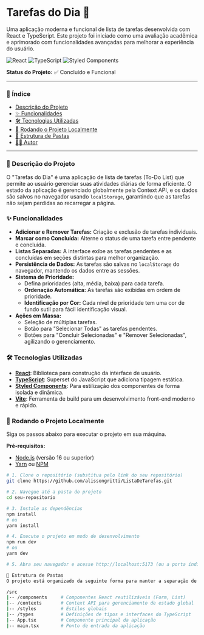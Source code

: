 # Tarefas do Dia 📝

Uma aplicação moderna e funcional de lista de tarefas desenvolvida com React e TypeScript. Este projeto foi iniciado como uma avaliação acadêmica e aprimorado com funcionalidades avançadas para melhorar a experiência do usuário.

![React](https://img.shields.io/badge/react-%2320232a.svg?style=for-the-badge&logo=react&logoColor=%2361DAFB)
![TypeScript](https://img.shields.io/badge/typescript-%23007ACC.svg?style=for-the-badge&logo=typescript&logoColor=white)
![Styled Components](https://img.shields.io/badge/styled--components-DB7093?style=for-the-badge&logo=styled-components&logoColor=white)

**Status do Projeto:** ✅ Concluído e Funcional

---

### 📖 Índice

- [Descrição do Projeto](#-descrição-do-projeto)
- [✨ Funcionalidades](#-funcionalidades)
- [🛠️ Tecnologias Utilizadas](#-tecnologias-utilizadas)
- [🚀 Rodando o Projeto Localmente](#-rodando-o-projeto-localmente)
- [📂 Estrutura de Pastas](#-estrutura-de-pastas)
- [👨‍💻 Autor](#-autor)

---

### 📄 Descrição do Projeto

O "Tarefas do Dia" é uma aplicação de lista de tarefas (To-Do List) que permite ao usuário gerenciar suas atividades diárias de forma eficiente. O estado da aplicação é gerenciado globalmente pela Context API, e os dados são salvos no navegador usando `localStorage`, garantindo que as tarefas não sejam perdidas ao recarregar a página.

### ✨ Funcionalidades

- **Adicionar e Remover Tarefas:** Criação e exclusão de tarefas individuais.
- **Marcar como Concluída:** Alterne o status de uma tarefa entre pendente e concluída.
- **Listas Separadas:** A interface exibe as tarefas pendentes e as concluídas em seções distintas para melhor organização.
- **Persistência de Dados:** As tarefas são salvas no `localStorage` do navegador, mantendo os dados entre as sessões.
- **Sistema de Prioridade:**
    - Defina prioridades (alta, média, baixa) para cada tarefa.
    - **Ordenação Automática:** As tarefas são exibidas em ordem de prioridade.
    - **Identificação por Cor:** Cada nível de prioridade tem uma cor de fundo sutil para fácil identificação visual.
- **Ações em Massa:**
    - Seleção de múltiplas tarefas.
    - Botão para "Selecionar Todas" as tarefas pendentes.
    - Botões para "Concluir Selecionadas" e "Remover Selecionadas", agilizando o gerenciamento.

### 🛠️ Tecnologias Utilizadas

- **[React](https://reactjs.org/)**: Biblioteca para construção da interface de usuário.
- **[TypeScript](https://www.typescriptlang.org/)**: Superset do JavaScript que adiciona tipagem estática.
- **[Styled Components](https://styled-components.com/)**: Para estilização dos componentes de forma isolada e dinâmica.
- **[Vite](https://vitejs.dev/)**: Ferramenta de build para um desenvolvimento front-end moderno e rápido.

### 🚀 Rodando o Projeto Localmente

Siga os passos abaixo para executar o projeto em sua máquina.

**Pré-requisitos:**
- [Node.js](https://nodejs.org/en/) (versão 16 ou superior)
- [Yarn](https://classic.yarnpkg.com/) ou [NPM](https://www.npmjs.com/)

```bash
# 1. Clone o repositório (substitua pelo link do seu repositório)
git clone https://github.com/alissongritti/ListaDeTarefas.git

# 2. Navegue até a pasta do projeto
cd seu-repositorio

# 3. Instale as dependências
npm install
# ou
yarn install

# 4. Execute o projeto em modo de desenvolvimento
npm run dev
# ou
yarn dev

# 5. Abra seu navegador e acesse http://localhost:5173 (ou a porta indicada no terminal)

📂 Estrutura de Pastas
O projeto está organizado da seguinte forma para manter a separação de responsabilidades:

/src
|-- /components     # Componentes React reutilizáveis (Form, List)
|-- /contexts       # Context API para gerenciamento de estado global
|-- /styles         # Estilos globais
|-- /types          # Definições de tipos e interfaces do TypeScript
|-- App.tsx         # Componente principal da aplicação
|-- main.tsx        # Ponto de entrada da aplicação

